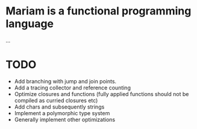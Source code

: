 # Mariam is a functional programming language 
...
# TODO
- Add branching with jump and join points.
- Add a tracing collector and reference counting
- Optimize closures and functions (fully applied functions should not be compiled as curried closures etc)
- Add chars and subsequently strings
- Implement a polymorphic type system
- Generally implement other optimizations
